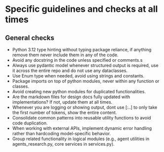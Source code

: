 # Specific guidelines and checks at all times

## General checks
- Python 3.12 type hinting without typing package reliance, if anything remove them never include them in any of the code.
- Avoid any docstring in the code unless specified or comments.s
- Always use pydantic model whenever structured output is required, use it across the entire repo and do not use any dataclasses.
- Use Enum type when needed, avoid using strings and constants.
- Package imports on top of python modules, never within any function or classes.
- Avoid creating new python modules for duplicated functionalities.
- Are the markdown files for design docs fully updated with implementations? If not, update them at all times.
- Whenever you are logging or showing output, dont use [:..] to only take the first number of tokens, show the entire content.
- Consolidate common patterns into reusable utility functions to avoid code duplication.
- When working with external APIs, implement dynamic error handling rather than hardcoding model-specific behavior.
- Group related functionality in logical modules (e.g., agent utilities in agents_research.py, core services in services.py).